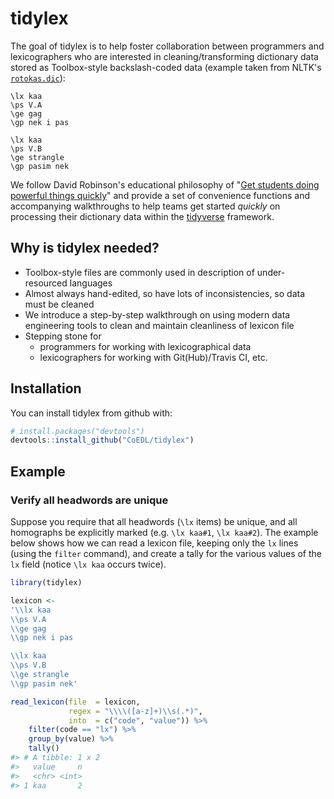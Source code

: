 
<!-- README.md is generated from README.Rmd. Please edit that file -->
tidylex
=======

The goal of tidylex is to help foster collaboration between programmers and lexicographers who are interested in cleaning/transforming dictionary data stored as Toolbox-style backslash-coded data (example taken from NLTK's [`rotokas.dic`](https://github.com/nltk/nltk/blob/8eb3803cb88a6e75d18d4f740678b218b3d8f4fd/nltk/toolbox.py#L154)):

    \lx kaa
    \ps V.A
    \ge gag
    \gp nek i pas

    \lx kaa
    \ps V.B
    \ge strangle
    \gp pasim nek

We follow David Robinson's educational philosophy of "<a href="http://varianceexplained.org/r/teach-tidyverse/#get-students-doing-powerful-things-quickly" target="_blank">Get students doing powerful things quickly</a>" and provide a set of convenience functions and accompanying walkthroughs to help teams get started *quickly* on processing their dictionary data within the [tidyverse](https://www.tidyverse.org/) framework.

Why is tidylex needed?
----------------------

-   Toolbox-style files are commonly used in description of under-resourced languages
-   Almost always hand-edited, so have lots of inconsistencies, so data must be cleaned
-   We introduce a step-by-step walkthrough on using modern data engineering tools to clean and maintain cleanliness of lexicon file
-   Stepping stone for
    -   programmers for working with lexicographical data
    -   lexicographers for working with Git(Hub)/Travis CI, etc.

Installation
------------

You can install tidylex from github with:

``` r
# install.packages("devtools")
devtools::install_github("CoEDL/tidylex")
```

Example
-------

### Verify all headwords are unique

Suppose you require that all headwords (`\lx` items) be unique, and all homographs be explicitly marked (e.g. `\lx kaa#1`, `\lx kaa#2`). The example below shows how we can read a lexicon file, keeping only the `lx` lines (using the `filter` command), and create a tally for the various values of the `lx` field (notice `\lx kaa` occurs twice).

``` r
library(tidylex)

lexicon <-
'\\lx kaa
\\ps V.A
\\ge gag
\\gp nek i pas

\\lx kaa
\\ps V.B
\\ge strangle
\\gp pasim nek'

read_lexicon(file  = lexicon,
             regex = "\\\\([a-z]+)\\s(.*)",
             into  = c("code", "value")) %>%
    filter(code == "lx") %>%
    group_by(value) %>% 
    tally()
#> # A tibble: 1 x 2
#>   value     n
#>   <chr> <int>
#> 1 kaa       2
```
